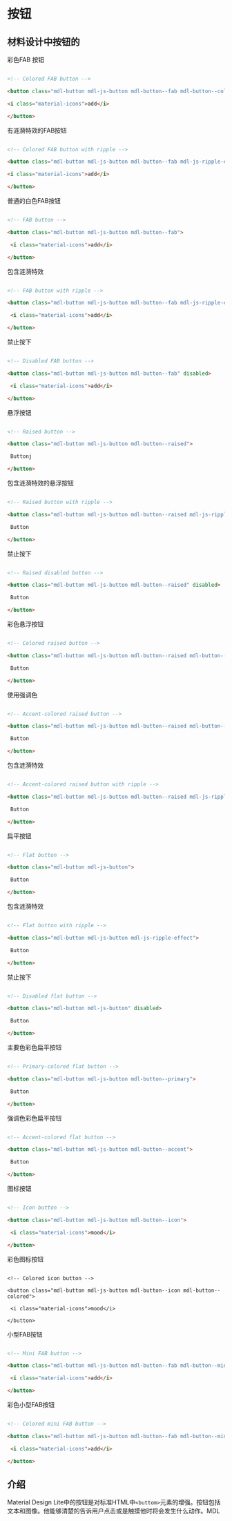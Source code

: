 # 按钮

## 材料设计中按钮的

彩色FAB 按钮

```html

<!-- Colored FAB button -->

<button class="mdl-button mdl-js-button mdl-button--fab mdl-button--colored">

<i class="material-icons">add</i>

</button>

```

有涟漪特效的FAB按钮

```html

<!-- Colored FAB button with ripple -->

<button class="mdl-button mdl-js-button mdl-button--fab mdl-js-ripple-effect mdl-button--colored">

<i class="material-icons">add</i>

</button>

```

普通的白色FAB按钮

```html

<!-- FAB button -->

<button class="mdl-button mdl-js-button mdl-button--fab">

 <i class="material-icons">add</i>

</button>

```

包含涟漪特效

```html

<!-- FAB button with ripple -->

<button class="mdl-button mdl-js-button mdl-button--fab mdl-js-ripple-effect">

 <i class="material-icons">add</i>

</button>

```

禁止按下

```html

<!-- Disabled FAB button -->

<button class="mdl-button mdl-js-button mdl-button--fab" disabled>

 <i class="material-icons">add</i>

</button>

```

悬浮按钮

```html

<!-- Raised button -->

<button class="mdl-button mdl-js-button mdl-button--raised">

 Buttonj

</button>

```

包含涟漪特效的悬浮按钮

```html

<!-- Raised button with ripple -->

<button class="mdl-button mdl-js-button mdl-button--raised mdl-js-ripple-effect">

 Button

</button>

```

禁止按下

```html

<!-- Raised disabled button -->

<button class="mdl-button mdl-js-button mdl-button--raised" disabled>

 Button

</button>

```

彩色悬浮按钮

```html

<!-- Colored raised button -->

<button class="mdl-button mdl-js-button mdl-button--raised mdl-button--colored">

 Button

</button>

```

使用强调色

```html

<!-- Accent-colored raised button -->

<button class="mdl-button mdl-js-button mdl-button--raised mdl-button--accent">

 Button

</button>

```

包含涟漪特效

```html

<!-- Accent-colored raised button with ripple -->

<button class="mdl-button mdl-js-button mdl-button--raised mdl-js-ripple-effect mdl-button--accent">

 Button

</button>

```

扁平按钮

```html

<!-- Flat button -->

<button class="mdl-button mdl-js-button">

 Button

</button>

```

包含涟漪特效

```html

<!-- Flat button with ripple -->

<button class="mdl-button mdl-js-button mdl-js-ripple-effect">

 Button

</button>

```

禁止按下

```html

<!-- Disabled flat button -->

<button class="mdl-button mdl-js-button" disabled>

 Button

</button>

```

主要色彩色扁平按钮

```html

<!-- Primary-colored flat button -->

<button class="mdl-button mdl-js-button mdl-button--primary">

 Button

</button>

```

强调色彩色扁平按钮

```html

<!-- Accent-colored flat button -->

<button class="mdl-button mdl-js-button mdl-button--accent">

 Button

</button>

```

图标按钮

```html

<!-- Icon button -->

<button class="mdl-button mdl-js-button mdl-button--icon">

 <i class="material-icons">mood</i>

</button>

```

彩色图标按钮

```

<!-- Colored icon button -->

<button class="mdl-button mdl-js-button mdl-button--icon mdl-button--colored">

 <i class="material-icons">mood</i>

</button>

```

小型FAB按钮

```html

<!-- Mini FAB button -->

<button class="mdl-button mdl-js-button mdl-button--fab mdl-button--mini-fab">

 <i class="material-icons">add</i>

</button>

```

彩色小型FAB按钮

```html

<!-- Colored mini FAB button -->

<button class="mdl-button mdl-js-button mdl-button--fab mdl-button--mini-fab mdl-button--colored">

 <i class="material-icons">add</i>

</button>

```

## 介绍

Material Design Lite中的按钮是对标准HTML中```<buttom>```元素的增强。按钮包括文本和图像。他能够清楚的告诉用户点击或是触摸他时将会发生什么动作。MDL


